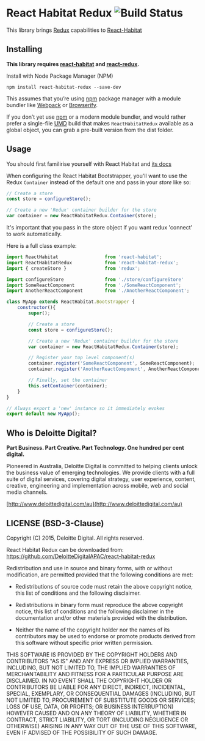 # React Habitat Redux ![Build Status](https://travis-ci.org/DeloitteDigitalAPAC/react-habitat-redux.svg?branch=master)

This library brings [Redux](http://redux.js.org/) capabilities to [React-Habitat](https://github.com/DeloitteDigitalAPAC/react-habitat)

## Installing

**This library requires [react-habitat](https://github.com/DeloitteDigitalAPAC/react-habitat) and [react-redux](https://github.com/reactjs/react-redux/).**

Install with Node Package Manager (NPM)

`npm install react-habitat-redux --save-dev`

This assumes that you’re using [npm](http://npmjs.com/) package manager with a module bundler like [Webpack](http://webpack.github.io) or [Browserify](http://browserify.org/).

If you don’t yet use [npm](http://npmjs.com/) or a modern module bundler, and would rather prefer a single-file [UMD](https://github.com/umdjs/umd) build that makes `ReactHabitatRedux` available as a global object, you can grab a pre-built version from the dist folder.

## Usage

You should first familirise yourself with React Habitat and [its docs](https://github.com/DeloitteDigitalAPAC/react-habitat#getting-started)

When configuring the React Habitat Bootstrapper, you'll want to use the Redux `Container` instead of the default one and pass in your *store* like so:

```javascript
// Create a store
const store = configureStore();

// Create a new 'Redux' container builder for the store
var container = new ReactHabitatRedux.Container(store);
```
It's important that you pass in the store object if you want redux 'connect' to work automatically.

Here is a full class example:

```javascript
import ReactHabitat                 from 'react-habitat';
import ReactHabitatRedux            from 'react-habitat-redux';
import { createStore }              from 'redux';

import configureStore               from './store/configureStore'
import SomeReactComponent           from './SomeReactComponent';
import AnotherReactComponent        from './AnotherReactComponent';

class MyApp extends ReactHabitat.Bootstrapper {
    constructor(){
        super();

        // Create a store
        const store = configureStore();

        // Create a new 'Redux' container builder for the store
        var container = new ReactHabitatRedux.Container(store);

        // Register your top level component(s)
        container.register('SomeReactComponent', SomeReactComponent);
        container.register('AnotherReactComponent', AnotherReactComponent);

        // Finally, set the container
        this.setContainer(container);
    }
}

// Always export a 'new' instance so it immediately evokes
export default new MyApp();
```

## Who is Deloitte Digital?

**Part Business. Part Creative. Part Technology. One hundred per cent digital.**

Pioneered in Australia, Deloitte Digital is committed to helping clients unlock the business value of emerging technologies. We provide clients with a full suite of digital services, covering digital strategy, user experience, content, creative, engineering and implementation across mobile, web and social media channels.

[http://www.deloittedigital.com/au](http://www.deloittedigital.com/au)

## LICENSE (BSD-3-Clause)
Copyright (C) 2015, Deloitte Digital. All rights reserved.

React Habitat Redux can be downloaded from: https://github.com/DeloitteDigitalAPAC/react-habitat-redux

Redistribution and use in source and binary forms, with or without
modification, are permitted provided that the following conditions are met:

* Redistributions of source code must retain the above copyright notice, this
list of conditions and the following disclaimer.

* Redistributions in binary form must reproduce the above copyright notice,
this list of conditions and the following disclaimer in the documentation
and/or other materials provided with the distribution.

* Neither the name of the copyright holder nor the names of its contributors
may be used to endorse or promote products derived from this software without
specific prior written permission.

THIS SOFTWARE IS PROVIDED BY THE COPYRIGHT HOLDERS AND CONTRIBUTORS "AS IS"
AND ANY EXPRESS OR IMPLIED WARRANTIES, INCLUDING, BUT NOT LIMITED TO, THE
IMPLIED WARRANTIES OF MERCHANTABILITY AND FITNESS FOR A PARTICULAR PURPOSE ARE
DISCLAIMED. IN NO EVENT SHALL THE COPYRIGHT HOLDER OR CONTRIBUTORS BE LIABLE
FOR ANY DIRECT, INDIRECT, INCIDENTAL, SPECIAL, EXEMPLARY, OR CONSEQUENTIAL
DAMAGES (INCLUDING, BUT NOT LIMITED TO, PROCUREMENT OF SUBSTITUTE GOODS OR
SERVICES; LOSS OF USE, DATA, OR PROFITS; OR BUSINESS INTERRUPTION) HOWEVER
CAUSED AND ON ANY THEORY OF LIABILITY, WHETHER IN CONTRACT, STRICT LIABILITY,
OR TORT (INCLUDING NEGLIGENCE OR OTHERWISE) ARISING IN ANY WAY OUT OF THE USE
OF THIS SOFTWARE, EVEN IF ADVISED OF THE POSSIBILITY OF SUCH DAMAGE.
